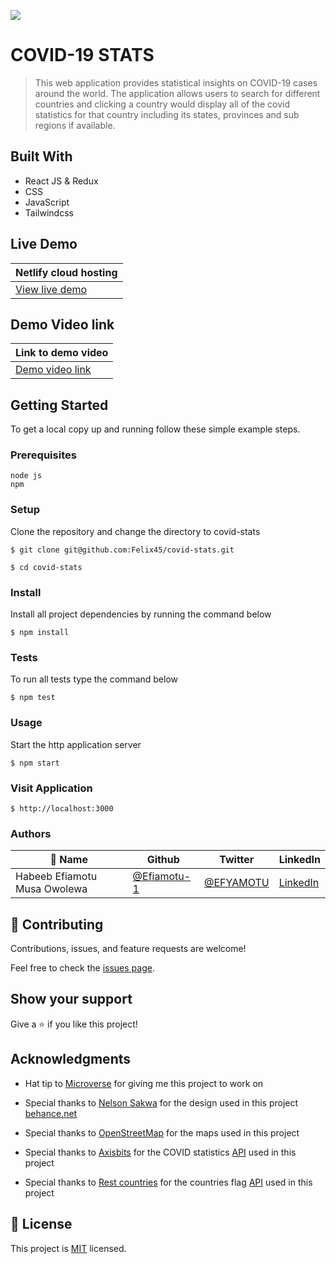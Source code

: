 ![](https://img.shields.io/badge/Microverse-blueviolet)

# COVID-19 STATS

> This web application provides statistical insights on COVID-19 cases around the world. The application allows users to search for different countries and clicking a country would display all of the covid statistics for that country including its states, provinces and sub regions if available.

## Built With

- React JS & Redux
- CSS
- JavaScript
- Tailwindcss

## Live Demo
|Netlify cloud hosting|
|----------------------|
|[View live demo](https://covid19stattistics.netlify.app/)|

## Demo Video link
|Link to demo video|
|----------------------|
|[Demo video link](https://www.loom.com/share/b601dc71361140ef8d739273efcfaae1)|

## Getting Started

To get a local copy up and running follow these simple example steps.

### Prerequisites
```
node js
npm

```
### Setup
Clone the repository and change the directory to covid-stats

``` 
$ git clone git@github.com:Felix45/covid-stats.git

$ cd covid-stats

```

### Install
Install all project dependencies by running the command below
 
``` 
$ npm install
```

### Tests
To run all tests type the command below
 
``` 
$ npm test
```

### Usage
Start the http application server
``` 
$ npm start
```

### Visit Application
```
$ http://localhost:3000
```


### Authors

| 👤 Name | Github | Twitter | LinkedIn |
|------|--------|---------|----------|
|Habeeb Efiamotu Musa Owolewa|[@Efiamotu-1](https://github.com/Efiamotu-1)|[@EFYAMOTU](https://twitter.com/EFYAMOTU)|[LinkedIn](https://www.linkedin.com/in/Musa-habeeb/)|


## 🤝 Contributing

Contributions, issues, and feature requests are welcome!

Feel free to check the [issues page](https://github.com/Efiamotu-1/covid-stats/issues).

## Show your support

Give a ⭐️ if you like this project!

## Acknowledgments

- Hat tip to [Microverse](https://bit.ly/MicroverseTN) for giving me this project to work on
- Special thanks to  [Nelson Sakwa](https://www.behance.net/gallery/31579789/Ballhead-App-(Free-PSDs)) for the design used in this project [behance.net](https://www.behance.net/gallery/31579789/Ballhead-App-(Free-PSDs))

- Special thanks to  [OpenStreetMap](https://www.openstreetmap.org/#map=0/59/-46) for the maps used in this project 

- Special thanks to  [Axisbits](https://rapidapi.com/organization/axisbits) for the COVID statistics [API](https://rapidapi.com/axisbits-axisbits-default/api/covid-19-statistics/) used in this project

- Special thanks to  [Rest countries](https://restcountries.com/v3/all) for the countries flag [API](https://restcountries.com/v3/all) used in this project

## 📝 License

This project is [MIT](https://github.com/git/git-scm.com/blob/main/MIT-LICENSE.txt) licensed.
